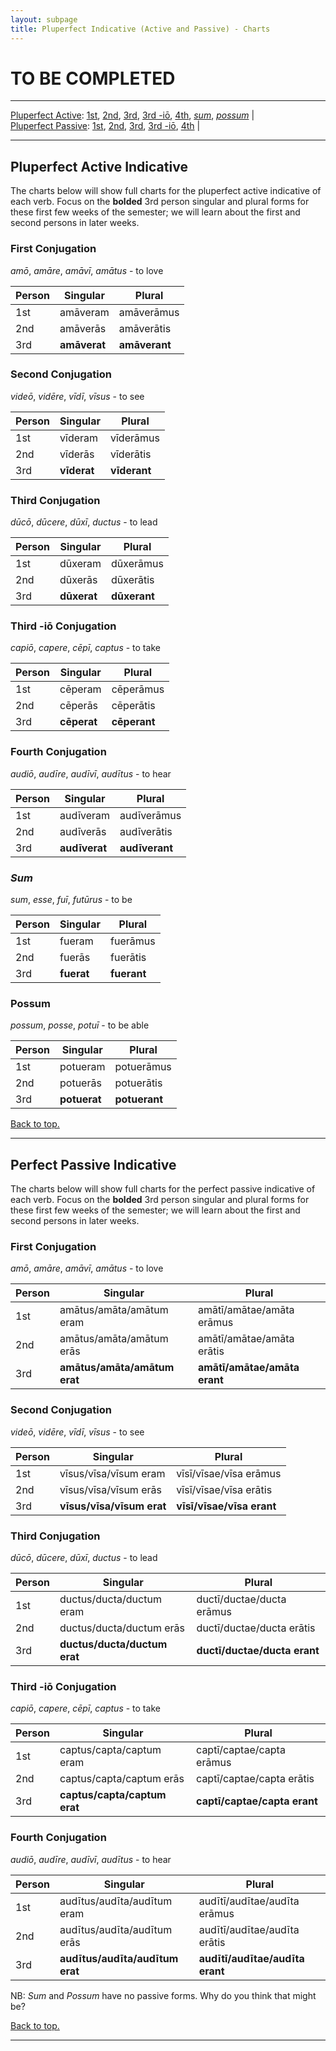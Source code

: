 ```yaml
---
layout: subpage
title: Pluperfect Indicative (Active and Passive) - Charts
---
```


# TO BE COMPLETED

***

[Pluperfect Active](#plupfact): [1st](#1stact), [2nd](#2ndact), [3rd](#3rdact), [3rd -iō](#3rdioact), [4th](#4thact), [*sum*](#sum), [*possum*](#possum) \|  
[Pluperfect Passive](#plupfpass): [1st](#1stpass), [2nd](#2ndpass), [3rd](#3rdpass), [3rd -iō](#3rdiopass), [4th](#4thpass) \|

***

## <a name="plupfact">Pluperfect Active Indicative</a>

The charts below will show full charts for the pluperfect active indicative of each verb. Focus on the **bolded** 3rd person singular and plural forms for these first few weeks of the semester; we will learn about the first and second persons in later weeks.

### <a name="1stact">First Conjugation</a>

*amō*, *amāre*, *amāvī*, *amātus* - to love

| Person      | Singular |Plural |
| ----------- | ----------- | ----------- |
| 1st   | amāveram       | amāverāmus     |
| 2nd  | amāverās        | amāverātis       |
| 3rd  | **amāverat**        | **amāverant**     |

### <a name="2ndact">Second Conjugation</a>

*videō*, *vidēre*, *vīdī*, *vīsus* - to see

| Person      | Singular |Plural |
| ----------- | ----------- | ----------- |
| 1st   | vīderam       | vīderāmus      |
| 2nd  | vīderās        | vīderātis      |
| 3rd  | **vīderat**        | **vīderant**     |

### <a name="3rdact">Third Conjugation</a>

*dūcō*, *dūcere*, *dūxī*, *ductus* - to lead

| Person      | Singular |Plural |
| ----------- | ----------- | ----------- |
| 1st   | dūxeram       | dūxerāmus      |
| 2nd  | dūxerās        | dūxerātis       |
| 3rd  | **dūxerat**        | **dūxerant**     |

### <a name="3rdioact">Third -iō Conjugation</a>

*capiō*, *capere*, *cēpī*, *captus* - to take

| Person      | Singular |Plural |
| ----------- | ----------- | ----------- |
| 1st   | cēperam       | cēperāmus      |
| 2nd  | cēperās        | cēperātis       |
| 3rd  | **cēperat**        | **cēperant**     |

### <a name="4thact">Fourth Conjugation</a>

*audiō*, *audīre*, *audīvī*, *audītus* - to hear

|Person      | Singular |Plural |
| ----------- | ----------- | ----------- |
| 1st   | audīveram       | audīverāmus      |
| 2nd  | audīverās        | audīverātis       |
| 3rd  | **audīverat**        | **audīverant**     |

### <a name="sum">*Sum*</a>

*sum*, *esse*, *fuī*, *futūrus* - to be

| Person      | Singular |Plural |
| ----------- | ----------- | ----------- |
| 1st   | fueram       | fuerāmus      |
| 2nd  | fuerās        | fuerātis       |
| 3rd  | **fuerat**        | **fuerant**     |

### <a name="possum">Possum</a>

*possum*, *posse*, *potuī* - to be able

| Person      | Singular |Plural |
| ----------- | ----------- | ----------- |
| 1st   | potueram       | potuerāmus      |
| 2nd  | potuerās        | potuerātis       |
| 3rd  | **potuerat**        | **potuerant**     |

[Back to top.](#top)

***

## <a name="perfpass">Perfect Passive Indicative</a>

The charts below will show full charts for the perfect passive indicative of each verb. Focus on the **bolded** 3rd person singular and plural forms for these first few weeks of the semester; we will learn about the first and second persons in later weeks.

### <a name="1stpass">First Conjugation</a>

*amō*, *amāre*, *amāvī*, *amātus* - to love

| Person      | Singular |Plural |
| ----------- | ----------- | ----------- |
| 1st   | amātus/amāta/amātum eram       |  amātī/amātae/amāta erāmus    |
| 2nd  | amātus/amāta/amātum erās       | amātī/amātae/amāta erātis       |
| 3rd  | **amātus/amāta/amātum erat**        | **amātī/amātae/amāta erant**     |

### <a name="2ndpass">Second Conjugation</a>

*videō*, *vidēre*, *vīdī*, *vīsus* - to see

| Person      | Singular |Plural |
| ----------- | ----------- | ----------- |
| 1st   | vīsus/vīsa/vīsum eram       |  vīsī/vīsae/vīsa erāmus    |
| 2nd  | vīsus/vīsa/vīsum erās       | vīsī/vīsae/vīsa erātis       |
| 3rd  | **vīsus/vīsa/vīsum erat**        | **vīsī/vīsae/vīsa erant**     |

### <a name="3rdpass">Third Conjugation</a>

*dūcō*, *dūcere*, *dūxī*, *ductus* - to lead

| Person      | Singular |Plural |
| ----------- | ----------- | ----------- |
| 1st   | ductus/ducta/ductum eram       |  ductī/ductae/ducta erāmus    |
| 2nd  | ductus/ducta/ductum erās       | ductī/ductae/ducta erātis       |
| 3rd  | **ductus/ducta/ductum erat**        | **ductī/ductae/ducta erant**     |

### <a name="3rdiopass">Third -iō Conjugation</a>

*capiō*, *capere*, *cēpī*, *captus* - to take

| Person      | Singular |Plural |
| ----------- | ----------- | ----------- |
| 1st   | captus/capta/captum eram       |  captī/captae/capta erāmus    |
| 2nd  | captus/capta/captum erās       | captī/captae/capta erātis       |
| 3rd  | **captus/capta/captum erat**        | **captī/captae/capta erant**     |

### <a name="4thpass">Fourth Conjugation</a>

*audiō*, *audīre*, *audīvī*, *audītus* - to hear

| Person      | Singular |Plural |
| ----------- | ----------- | ----------- |
| 1st   | audītus/audīta/audītum eram       |  audītī/audītae/audīta erāmus    |
| 2nd  | audītus/audīta/audītum erās       | audītī/audītae/audīta erātis       |
| 3rd  | **audītus/audīta/audītum erat**        | **audītī/audītae/audīta erant**     |

NB: *Sum* and *Possum* have no passive forms. Why do you think that might be?

[Back to top.](#top)

***

